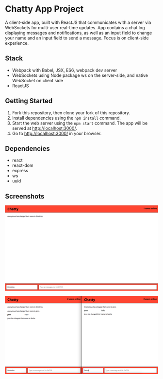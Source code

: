 # Chatty App Project

A client-side app, built with ReactJS that communicates with a server via WebSockets for multi-user real-time updates. App contains a chat log displaying messages and notifications, as well as an input field to change your name and an input field to send a message. Focus is on client-side experience.

## Stack

- Webpack with Babel, JSX, ES6, webpack dev server
- WebSockets using Node package ws on the server-side, and native WebSocket on client side
- ReactJS

## Getting Started

1. Fork this repository, then clone your fork of this repository.
2. Install dependencies using the `npm install` command.
3. Start the web server using the `npm start` command. The app will be served at <http://localhost:3000/>.
4. Go to <http://localhost:3000/> in your browser.

## Dependencies

- react
- react-dom
- express
- ws
- uuid

## Screenshots

!["Screenshot of 1 user name change"](https://github.com/jenniferhsueh/chatty_app/blob/master/docs/1-user-name-change.png?raw=true)

!["Screenshot of 2 users name change and send message"](https://github.com/jenniferhsueh/chatty_app/blob/master/docs/2-users-name-change-msg.png?raw=true)

